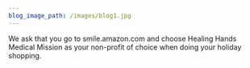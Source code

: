 ```yaml
---
blog_image_path: /images/blog1.jpg
---
```


We ask that you go to smile.amazon.com and choose Healing Hands Medical Mission as your non-profit of choice when doing your holiday shopping.